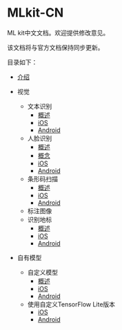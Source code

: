 # MLkit-CN

ML kit中文文档。欢迎提供修改意见。

该文档将与官方文档保持同步更新。

目录如下：

- [介绍](https://github.com/Quorafind/MLkit-CN/blob/master/ML%20kit%20for%20Firebase.md)
- 视觉
  - 文本识别
    - [概述](https://github.com/Quorafind/MLkit-CN/blob/master/Recognize%20text/Introduction.md)
    - [iOS](https://github.com/Quorafind/MLkit-CN/blob/master/Recognize%20text/Recognize%20Text%20in%20Images%20with%20ML%20Kit%20on%20iOS.md)
    - [Android](https://github.com/Quorafind/MLkit-CN/blob/master/Recognize%20text/Recognize%20Text%20in%20Images%20with%20ML%20Kit%20on%20Android.md)
  - 人脸识别
    - [概述](https://github.com/Quorafind/MLkit-CN/blob/master/Detect%20faces/Introduction.md)
    - [概念](https://github.com/Quorafind/MLkit-CN/blob/master/Detect%20faces/Concepts.md)
    - [iOS](https://github.com/Quorafind/MLkit-CN/blob/master/Detect%20faces/Detect%20Faces%20with%20ML%20Kit%20on%20iOS.md)
    - [Android](https://github.com/Quorafind/MLkit-CN/blob/master/Detect%20faces/Detect%20Faces%20with%20ML%20Kit%20on%20Android.md)
  - 条形码扫描
    - [概述](https://github.com/Quorafind/MLkit-CN/blob/master/Scan%20barcodes/Introduction.md)
    - [iOS](https://github.com/Quorafind/MLkit-CN/blob/master/Scan%20barcodes/Scan%20Barcodes%20with%20ML%20Kit%20on%20iOS.md)
    - [Android](https://github.com/Quorafind/MLkit-CN/blob/master/Scan%20barcodes/Scan%20Barcodes%20with%20ML%20Kit%20on%20Android.md)
  - 标注图像
  - 识别地标
    - [概述](https://github.com/Quorafind/MLkit-CN/blob/master/Recognize%20landmarks/Landmark%20Recognition.md)
    - [iOS](https://github.com/Quorafind/MLkit-CN/blob/master/Recognize%20landmarks/Recognize%20Landmarks%20with%20ML%20Kit%20on%20iOS.md)
    - [Android](https://github.com/Quorafind/MLkit-CN/blob/master/Recognize%20landmarks/Recognize%20Landmarks%20with%20ML%20Kit%20on%20Android.md)

- 自有模型
  - 自定义模型
    - [概述](https://github.com/Quorafind/MLkit-CN/blob/master/Use%20a%20custom%20model/Custom%20Models.md)
    - [iOS](https://github.com/Quorafind/MLkit-CN/blob/master/Use%20a%20custom%20model/Use%20a%20TensorFlow%20Lite%20model%20for%20inference%20with%20ML%20Kit%20on%20iOS.md)
    - [Android](https://github.com/Quorafind/MLkit-CN/blob/master/Use%20a%20custom%20model/Use%20a%20TensorFlow%20Lite%20model%20for%20inference%20with%20ML%20Kit%20on%20Android.md)
  - 使用自定义TensorFlow Lite版本
    - [iOS](https://github.com/Quorafind/MLkit-CN/blob/master/Use%20a%20custom%20TensorFlow%20Lite%20build/Use%20a%20custom%20TensorFlow%20Lite%20build%20on%20iOS.md)
    - [Android](https://github.com/Quorafind/MLkit-CN/blob/master/Use%20a%20custom%20TensorFlow%20Lite%20build/Use%20a%20custom%20TensorFlow%20Lite%20build%20on%20Android.md)
